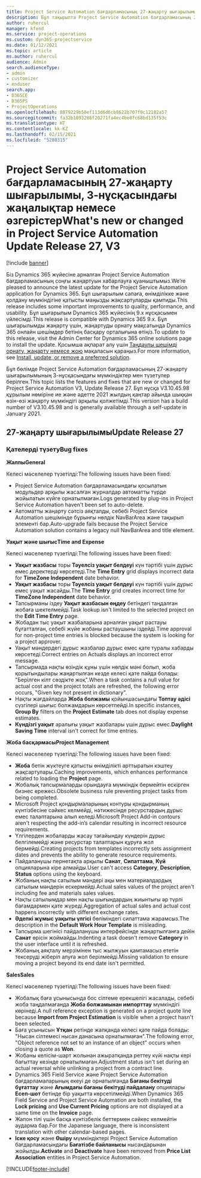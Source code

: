 ```yaml
---
title: Project Service Automation бағдарламасының 27-жаңарту шығарылымы, 3-нұсқасындағы жаңалықтар немесе өзгерістер
description: Бұл тақырыпта Project Service Automation бағдарламасының 27-жаңарту шығарылымының 3-нұсқасындағы қолжетімді мүмкіндіктер мен түзетулер берілген.
author: ruhercul
manager: kfend
ms.service: project-operations
ms.custom: dyn365-projectservice
ms.date: 01/12/2021
ms.topic: article
ms.author: ruhercul
audience: Admin
search.audienceType:
- admin
- customizer
- enduser
search.app:
- D365CE
- D365PS
- ProjectOperations
ms.openlocfilehash: 8879229b50ef113d6d6cb8622b707f0c12182a57
ms.sourcegitcommit: fa32b1893286f20271fa4ec4be8fc68bd135f53c
ms.translationtype: HT
ms.contentlocale: kk-KZ
ms.lasthandoff: 02/15/2021
ms.locfileid: "5280315"
---
```

# <a name="whats-new-or-changed-in-project-service-automation-update-release-27-v3"></a><span data-ttu-id="f8908-103">Project Service Automation бағдарламасының 27-жаңарту шығарылымы, 3-нұсқасындағы жаңалықтар немесе өзгерістер</span><span class="sxs-lookup"><span data-stu-id="f8908-103">What's new or changed in Project Service Automation Update Release 27, V3</span></span>

[!include [banner](../includes/psa-now-project-operations.md)]

<span data-ttu-id="f8908-104">Біз Dynamics 365 жүйесіне арналған Project Service Automation бағдарламасының соңғы жаңартуын хабарлауға қуаныштымыз.</span><span class="sxs-lookup"><span data-stu-id="f8908-104">We’re pleased to announce the latest update for the Project Service Automation application for Dynamics 365.</span></span> <span data-ttu-id="f8908-105">Бұл шығарылым сапаға, өнімділікке және қолдану мүмкіндігіне қатысты маңызды жақсартуларды қамтиды.</span><span class="sxs-lookup"><span data-stu-id="f8908-105">This release includes some important improvements to quality, performance, and usability.</span></span> <span data-ttu-id="f8908-106">Бұл шығарылым Dynamics 365 жүйесінің 9.x нұсқасымен үйлесімді.</span><span class="sxs-lookup"><span data-stu-id="f8908-106">This release is compatible with Dynamics 365 9.x.</span></span> <span data-ttu-id="f8908-107">Бұл шығарылымды жаңарту үшін, жаңартуды орнату мақсатында Dynamics 365 онлайн шешімдер бетінің басқару орталығына өтіңіз.</span><span class="sxs-lookup"><span data-stu-id="f8908-107">To update to this release, visit the Admin Center for Dynamics 365 online solutions page to install the update.</span></span> <span data-ttu-id="f8908-108">Қосымша ақпарат алу үшін [Таңдаулы шешімді орнату, жаңарту немесе жою](https://docs.microsoft.com/power-platform/admin/install-remove-preferred-solution) мақаласын қараңыз.</span><span class="sxs-lookup"><span data-stu-id="f8908-108">For more information, see [Install, update, or remove a preferred solution](https://docs.microsoft.com/power-platform/admin/install-remove-preferred-solution).</span></span>

<span data-ttu-id="f8908-109">Бұл бөлімде Project Service Automation бағдарламасының 27-жаңарту шығарылымының 3-нұсқасындағы мүмкіндіктер мен түзетулер берілген.</span><span class="sxs-lookup"><span data-stu-id="f8908-109">This topic lists the features and fixes that are new or changed for Project Service Automation V3, Update Release 27.</span></span> <span data-ttu-id="f8908-110">Бұл нұсқа V3.10.45.98 құрылым нөміріне ие және әдетте 2021 жылдың қаңтар айында шыққан өзін-өзі жаңарту мүмкіндігі арқылы қолжетімді.</span><span class="sxs-lookup"><span data-stu-id="f8908-110">This version has a build number of V3.10.45.98 and is generally available through a self-update in January 2021.</span></span>

## <a name="update-release-27"></a><span data-ttu-id="f8908-111">27-жаңарту шығарылымы</span><span class="sxs-lookup"><span data-stu-id="f8908-111">Update Release 27</span></span>

### <a name="bug-fixes"></a><span data-ttu-id="f8908-112">Қателерді түзету</span><span class="sxs-lookup"><span data-stu-id="f8908-112">Bug fixes</span></span>

<span data-ttu-id="f8908-113">**Жалпы**</span><span class="sxs-lookup"><span data-stu-id="f8908-113">**General**</span></span>

<span data-ttu-id="f8908-114">Келесі мәселелер түзетілді:</span><span class="sxs-lookup"><span data-stu-id="f8908-114">The following issues have been fixed:</span></span>

- <span data-ttu-id="f8908-115">Project Service Automation бағдарламасындағы қосылатын модульдер арқылы жасалған журналдар автоматты түрде жойылатын күйге орнатылмаған.</span><span class="sxs-lookup"><span data-stu-id="f8908-115">Logs generated by plug-ins in Project Service Automation haven't been set to auto-delete.</span></span>
- <span data-ttu-id="f8908-116">Автоматты жаңарту сәтсіз аяқталды, себебі Project Service Automation шешімінде бұрынғы нөлдік NavBarArea және тақырып элементі бар.</span><span class="sxs-lookup"><span data-stu-id="f8908-116">Auto-upgrade fails because the Project Service Automation solution contains a legacy null NavBarArea and title element.</span></span>

<span data-ttu-id="f8908-117">**Уақыт және шығыс**</span><span class="sxs-lookup"><span data-stu-id="f8908-117">**Time and Expense**</span></span>

<span data-ttu-id="f8908-118">Келесі мәселелер түзетілді:</span><span class="sxs-lookup"><span data-stu-id="f8908-118">The following issues have been fixed:</span></span>

- <span data-ttu-id="f8908-119">**Уақыт жазбасы** торы **Тәуелсіз уақыт белдеуі** күн тәртібі үшін дұрыс емес деректерді көрсетеді.</span><span class="sxs-lookup"><span data-stu-id="f8908-119">The **Time Entry** grid displays incorrect data for **TimeZone Independent** date behavior.</span></span>
- <span data-ttu-id="f8908-120">**Уақыт жазбасы** торы **Тәуелсіз уақыт белдеуі** күн тәртібі үшін дұрыс емес уақыт жасайды.</span><span class="sxs-lookup"><span data-stu-id="f8908-120">The **Time Entry** grid creates incorrect time for **TimeZone Independent** date behavior.</span></span>
- <span data-ttu-id="f8908-121">Тапсырманы іздеу **Уақыт жазбасын өңдеу** бетіндегі таңдалған жобаға шектелмейді.</span><span class="sxs-lookup"><span data-stu-id="f8908-121">Task lookup isn't limited to the selected project on the **Edit Time Entry** page.</span></span>
- <span data-ttu-id="f8908-122">Жобадан тыс уақыт жазбаларына арналған уақыт растауы бұғатталған, себебі жүйе жобаны растаушыны іздейді.</span><span class="sxs-lookup"><span data-stu-id="f8908-122">Time approval for non-project time entries is blocked because the system is looking for a project approver.</span></span>
- <span data-ttu-id="f8908-123">Уақыт мәндердегі дұрыс жазбалар дұрыс емес қате туралы хабарды көрсетеді.</span><span class="sxs-lookup"><span data-stu-id="f8908-123">Correct entries on Actuals displays an incorrect error message.</span></span>
- <span data-ttu-id="f8908-124">Тапсырмада нақты өзіндік құны үшін нөлдік мәні болып, жоба қорытындылары жаңартылған кезде келесі қате пайда болады: "Берілген кілт сөздікте жоқ".</span><span class="sxs-lookup"><span data-stu-id="f8908-124">When a task contains a null value for actual cost and the project totals are refreshed, the following error occurs, "Given key not present in dictionary".</span></span>
- <span data-ttu-id="f8908-125">Нақты жағдайларда **Жоба болжамы** қойыншасындағы **Топтау әдісі** сүзгілері шығыс болжамдарын көрсетпейді.</span><span class="sxs-lookup"><span data-stu-id="f8908-125">In specific instances, **Group By** filters on the **Project Estimate** tab does not display expense estimates.</span></span>
- <span data-ttu-id="f8908-126">**Күндізгі уақыт** аралығы уақыт жазбалары үшін дұрыс емес.</span><span class="sxs-lookup"><span data-stu-id="f8908-126">**Daylight Saving Time** interval isn't correct for time entries.</span></span>

<span data-ttu-id="f8908-127">**Жоба басқармасы**</span><span class="sxs-lookup"><span data-stu-id="f8908-127">**Project Management**</span></span>

<span data-ttu-id="f8908-128">Келесі мәселелер түзетілді:</span><span class="sxs-lookup"><span data-stu-id="f8908-128">The following issues have been fixed:</span></span>

- <span data-ttu-id="f8908-129">**Жоба** бетін жүктеуге қатысты өнімділікті арттыратын кэштеу жақсартулары.</span><span class="sxs-lookup"><span data-stu-id="f8908-129">Caching improvements, which enhances performance related to loading the **Project** page.</span></span>
- <span data-ttu-id="f8908-130">Жобалық тапсырмаларды орындауға мүмкіндік бермейтін ескірген бизнес ережесі.</span><span class="sxs-lookup"><span data-stu-id="f8908-130">Obsolete business rule preventing project tasks from being completed.</span></span>
- <span data-ttu-id="f8908-131">Microsoft Project қондырмаларының контуры қондырманың күнтізбесіне сәйкес келмейді, нәтижесінде ресурстардың дұрыс емес талаптарына алып келеді.</span><span class="sxs-lookup"><span data-stu-id="f8908-131">Microsoft Project Add-in contours aren't respecting the add-in’s calendar resulting in incorrect resource requirements.</span></span>
- <span data-ttu-id="f8908-132">Үлгілерден жобаларды жасау тағайындау күндерін дұрыс белгілемейді және ресурстар талаптарын құруға жол бермейді.</span><span class="sxs-lookup"><span data-stu-id="f8908-132">Creating projects from templates incorrectly sets assignment dates and prevents the ability to generate resource requirements.</span></span>
- <span data-ttu-id="f8908-133">Пайдаланушы пернетақта арқылы **Санат**, **Сипаттама**, **Күй** опцияларына кіре алмайды.</span><span class="sxs-lookup"><span data-stu-id="f8908-133">User can't access **Category**, **Description**, **Status** options using the keyboard.</span></span>
- <span data-ttu-id="f8908-134">Жобаның нақты сатылым мәндері ақы мен материалдардың сатылым мәндерін ескермейді.</span><span class="sxs-lookup"><span data-stu-id="f8908-134">Actual sales values of the project aren't including fee and materials sales values.</span></span>
- <span data-ttu-id="f8908-135">Нақты сатылымдар мен нақты шығындардың жиынтығы әр түрлі бағамдармен қате жүреді.</span><span class="sxs-lookup"><span data-stu-id="f8908-135">Aggregation of actual sales and actual cost happens incorrectly with different exchange rates.</span></span>
- <span data-ttu-id="f8908-136">**Әдепкі жұмыс уақыты үлгісі** бөліміндегі сипаттама жарамсыз.</span><span class="sxs-lookup"><span data-stu-id="f8908-136">The description in the **Default Work Hour Template** is misleading.</span></span>
- <span data-ttu-id="f8908-137">Тапсырма шегінісі пайдаланушы интерфейсінде жаңартылғанға дейін **Санат** өрісін жоймайды.</span><span class="sxs-lookup"><span data-stu-id="f8908-137">Indenting a task doesn't remove **Category** in the user interface until it is refreshed.</span></span>
- <span data-ttu-id="f8908-138">Жобаның аяқталу мерзімінен тыс жылжуын қамтамасыз ететін тексеруді жіберіп алуға жол берілмейді.</span><span class="sxs-lookup"><span data-stu-id="f8908-138">Missing validation to ensure moving a project beyond its end date isn't permitted.</span></span>

<span data-ttu-id="f8908-139">**Sales**</span><span class="sxs-lookup"><span data-stu-id="f8908-139">**Sales**</span></span>

<span data-ttu-id="f8908-140">Келесі мәселелер түзетілді:</span><span class="sxs-lookup"><span data-stu-id="f8908-140">The following issues have been fixed:</span></span>

- <span data-ttu-id="f8908-141">Жобалық баға ұсынысында бос сілтеме ерекшелігі жасалады, себебі жоба таңдалмағанда **Жоба болжамынан импорттау** мүмкіндігі көрінеді.</span><span class="sxs-lookup"><span data-stu-id="f8908-141">A null reference exception is generated on a project quote line because **Import from Project Estimation** is visible when a project hasn't been selected.</span></span>
- <span data-ttu-id="f8908-142">Баға ұсынысын **Ұтқан** ретінде жапқанда келесі қате пайда болады: "Нысан сілтемесі нысан данасына орнатылмаған".</span><span class="sxs-lookup"><span data-stu-id="f8908-142">The following error, "Object reference not set to an instance of an object" occurs when closing a quote as **Won**.</span></span>
- <span data-ttu-id="f8908-143">Жобаны келісім-шарт жолынан ажыратқанда реттеу күйі нақты кері бағыттау кезінде орнатылмаған.</span><span class="sxs-lookup"><span data-stu-id="f8908-143">Adjustment status isn't set during an actual reversal while unlinking a project from a contract line.</span></span>
- <span data-ttu-id="f8908-144">Dynamics 365 Field Service және Project Service Automation бағдарламаларының екеуі де орнатылғанда **Бағаны бекітуді бұғаттау** және **Ағымдағы бағаны бекітуді пайдалану** опциялары **Есеп-шот** бетінде бір уақытта көрсетілмейді.</span><span class="sxs-lookup"><span data-stu-id="f8908-144">When Dynamics 365 Field Service and Project Service Automation are both installed, the **Lock pricing** and **Use Current Pricing** options are not displayed at a same time on the **Invoice** page.</span></span>
- <span data-ttu-id="f8908-145">Жапон тілі үшін басқа күнтізбелік беттермен сәйкес келмейтін аударма бар.</span><span class="sxs-lookup"><span data-stu-id="f8908-145">For the Japanese language, there is inconsistent translation with other calendar-based pages.</span></span>
- <span data-ttu-id="f8908-146">**Іске қосу** және **Өшіру** мүмкіндіктері Project Service Automation бағдарламасындағы **Бағатізбе байланысы** нысандарынан жойылды.</span><span class="sxs-lookup"><span data-stu-id="f8908-146">**Activate** and **Deactivate** have been removed from **Price List Association** entities in Project Service Automation.</span></span>


[!INCLUDE[footer-include](../includes/footer-banner.md)]